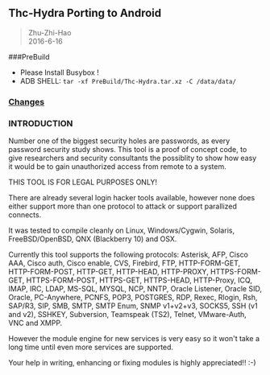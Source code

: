 Thc-Hydra Porting to Android
-----------------------------

> Zhu-Zhi-Hao  
> 2016-6-16  

###PreBuild
- Please Install Busybox !
- ADB SHELL: `tar -xf PreBuild/Thc-Hydra.tar.xz -C /data/data/`

### [Changes](./CHANGES.md)

### INTRODUCTION
Number one of the biggest security holes are passwords, as every password
security study shows.
This tool is a proof of concept code, to give researchers and security
consultants the possiblity to show how easy it would be to gain unauthorized
access from remote to a system.

THIS TOOL IS FOR LEGAL PURPOSES ONLY!

There are already several login hacker tools available, however none does
either support more than one protocol to attack or support parallized
connects.

It was tested to compile cleanly on Linux, Windows/Cygwin, Solaris,
FreeBSD/OpenBSD, QNX (Blackberry 10) and OSX.

Currently this tool supports the following protocols:
 Asterisk, AFP, Cisco AAA, Cisco auth, Cisco enable, CVS, Firebird, FTP,
 HTTP-FORM-GET, HTTP-FORM-POST, HTTP-GET, HTTP-HEAD, HTTP-PROXY, HTTPS-FORM-GET,
 HTTPS-FORM-POST, HTTPS-GET, HTTPS-HEAD, HTTP-Proxy, ICQ, IMAP, IRC, LDAP,
 MS-SQL, MYSQL, NCP, NNTP, Oracle Listener, Oracle SID, Oracle, PC-Anywhere,
 PCNFS, POP3, POSTGRES, RDP, Rexec, Rlogin, Rsh, SAP/R3, SIP, SMB, SMTP,
 SMTP Enum, SNMP v1+v2+v3, SOCKS5, SSH (v1 and v2), SSHKEY, Subversion,
 Teamspeak (TS2), Telnet, VMware-Auth, VNC and XMPP.

However the module engine for new services is very easy so it won't take a
long time until even more services are supported.

Your help in writing, enhancing or fixing modules is highly appreciated!! :-)


